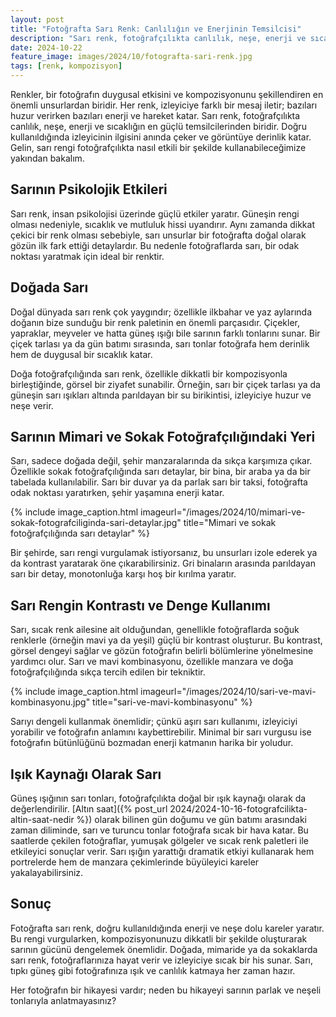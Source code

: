 ```yaml
---
layout: post
title: "Fotoğrafta Sarı Renk: Canlılığın ve Enerjinin Temsilcisi"
description: "Sarı renk, fotoğrafçılıkta canlılık, neşe, enerji ve sıcaklığın en güçlü temsilcilerinden biridir."
date: 2024-10-22
feature_image: images/2024/10/fotografta-sari-renk.jpg
tags: [renk, kompozisyon]
---
```


Renkler, bir fotoğrafın duygusal etkisini ve kompozisyonunu şekillendiren en önemli unsurlardan biridir. Her renk, izleyiciye farklı bir mesaj iletir; bazıları huzur verirken bazıları enerji ve hareket katar. Sarı renk, fotoğrafçılıkta canlılık, neşe, enerji ve sıcaklığın en güçlü temsilcilerinden biridir. Doğru kullanıldığında izleyicinin ilgisini anında çeker ve görüntüye derinlik katar. Gelin, sarı rengi fotoğrafçılıkta nasıl etkili bir şekilde kullanabileceğimize yakından bakalım.

<!--more-->

## Sarının Psikolojik Etkileri

Sarı renk, insan psikolojisi üzerinde güçlü etkiler yaratır. Güneşin rengi olması nedeniyle, sıcaklık ve mutluluk hissi uyandırır. Aynı zamanda dikkat çekici bir renk olması sebebiyle, sarı unsurlar bir fotoğrafta doğal olarak gözün ilk fark ettiği detaylardır. Bu nedenle fotoğraflarda sarı, bir odak noktası yaratmak için ideal bir renktir.

## Doğada Sarı

Doğal dünyada sarı renk çok yaygındır; özellikle ilkbahar ve yaz aylarında doğanın bize sunduğu bir renk paletinin en önemli parçasıdır. Çiçekler, yapraklar, meyveler ve hatta güneş ışığı bile sarının farklı tonlarını sunar. Bir çiçek tarlası ya da gün batımı sırasında, sarı tonlar fotoğrafa hem derinlik hem de duygusal bir sıcaklık katar.

Doğa fotoğrafçılığında sarı renk, özellikle dikkatli bir kompozisyonla birleştiğinde, görsel bir ziyafet sunabilir. Örneğin, sarı bir çiçek tarlası ya da güneşin sarı ışıkları altında parıldayan bir su birikintisi, izleyiciye huzur ve neşe verir.

## Sarının Mimari ve Sokak Fotoğrafçılığındaki Yeri

Sarı, sadece doğada değil, şehir manzaralarında da sıkça karşımıza çıkar. Özellikle sokak fotoğrafçılığında sarı detaylar, bir bina, bir araba ya da bir tabelada kullanılabilir. Sarı bir duvar ya da parlak sarı bir taksi, fotoğrafta odak noktası yaratırken, şehir yaşamına enerji katar.

{% include image_caption.html imageurl="/images/2024/10/mimari-ve-sokak-fotografciliginda-sari-detaylar.jpg" title="Mimari ve sokak fotoğrafçılığında sarı detaylar" %}

Bir şehirde, sarı rengi vurgulamak istiyorsanız, bu unsurları izole ederek ya da kontrast yaratarak öne çıkarabilirsiniz. Gri binaların arasında parıldayan sarı bir detay, monotonluğa karşı hoş bir kırılma yaratır.

## Sarı Rengin Kontrastı ve Denge Kullanımı

Sarı, sıcak renk ailesine ait olduğundan, genellikle fotoğraflarda soğuk renklerle (örneğin mavi ya da yeşil) güçlü bir kontrast oluşturur. Bu kontrast, görsel dengeyi sağlar ve gözün fotoğrafın belirli bölümlerine yönelmesine yardımcı olur. Sarı ve mavi kombinasyonu, özellikle manzara ve doğa fotoğrafçılığında sıkça tercih edilen bir tekniktir.

{% include image_caption.html imageurl="/images/2024/10/sari-ve-mavi-kombinasyonu.jpg" title="sari-ve-mavi-kombinasyonu" %}

Sarıyı dengeli kullanmak önemlidir; çünkü aşırı sarı kullanımı, izleyiciyi yorabilir ve fotoğrafın anlamını kaybettirebilir. Minimal bir sarı vurgusu ise fotoğrafın bütünlüğünü bozmadan enerji katmanın harika bir yoludur.

## Işık Kaynağı Olarak Sarı

Güneş ışığının sarı tonları, fotoğrafçılıkta doğal bir ışık kaynağı olarak da değerlendirilir. [Altın saat]({% post_url 2024/2024-10-16-fotografcilikta-altin-saat-nedir %}) olarak bilinen gün doğumu ve gün batımı arasındaki zaman diliminde, sarı ve turuncu tonlar fotoğrafa sıcak bir hava katar. Bu saatlerde çekilen fotoğraflar, yumuşak gölgeler ve sıcak renk paletleri ile etkileyici sonuçlar verir. Sarı ışığın yarattığı dramatik etkiyi kullanarak hem portrelerde hem de manzara çekimlerinde büyüleyici kareler yakalayabilirsiniz.

## Sonuç

Fotoğrafta sarı renk, doğru kullanıldığında enerji ve neşe dolu kareler yaratır. Bu rengi vurgularken, kompozisyonunuzu dikkatli bir şekilde oluşturarak sarının gücünü dengelemek önemlidir. Doğada, mimaride ya da sokaklarda sarı renk, fotoğraflarınıza hayat verir ve izleyiciye sıcak bir his sunar. Sarı, tıpkı güneş gibi fotoğrafınıza ışık ve canlılık katmaya her zaman hazır.

Her fotoğrafın bir hikayesi vardır; neden bu hikayeyi sarının parlak ve neşeli tonlarıyla anlatmayasınız?
